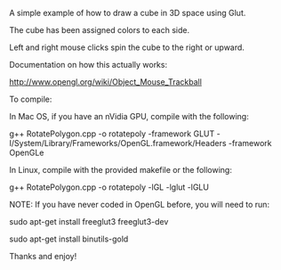 A simple example of how to draw a cube in 3D space using Glut.

The cube has been assigned colors to each side.

Left and right mouse clicks spin the cube to the right or upward.

Documentation on how this actually works:

http://www.opengl.org/wiki/Object_Mouse_Trackball

To compile:

In Mac OS, if you have an nVidia GPU, compile with the following:

g++ RotatePolygon.cpp -o rotatepoly -framework GLUT -I/System/Library/Frameworks/OpenGL.framework/Headers -framework OpenGLe

In Linux, compile with the provided makefile or the following:

g++ RotatePolygon.cpp -o rotatepoly -lGL -lglut -lGLU

NOTE: If you have never coded in OpenGL before, you will need to run:

sudo apt-get install freeglut3 freeglut3-dev

sudo apt-get install binutils-gold

Thanks and enjoy!

